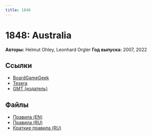 ```yaml
---
title: 1848
---
```


# 1848: Australia

**Авторы:** Helmut Ohley, Leonhard Orgler
**Год выпуска:** 2007, 2022

## Ссылки

- [BoardGameGeek](https://boardgamegeek.com/boardgame/32424/1848-australia)
- [Tesera](https://tesera.ru/game/1848-australia/)
- [GMT (издатель)](https://www.gmtgames.com/p-768-1848-australia.aspx)

## Файлы

- [Правила (EN)](https://gmtwebsiteassets.s3.us-west-2.amazonaws.com/1848/1848-RULES-FINAL.pdf)
- [Правила (RU)](1848-rules-ru-v1.pdf)
- [Краткие правила (RU)](1848-player-aid-ru.pdf)
